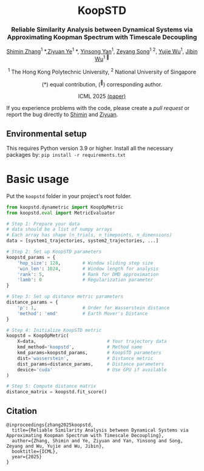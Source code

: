 <div align="center">
<h1>KoopSTD </h1>
<h3>Reliable Similarity Analysis between Dynamical Systems via Approximating Koopman Spectrum with Timescale Decoupling</h3>


[Shimin Zhang](https://github.com/ZhangShimin1)<sup>1</sup> \*,[Ziyuan Ye](https://scholar.google.com/citations?user=CmzVixkAAAAJ)<sup>1</sup> \*, [Yinsong Yan](https://openreview.net/profile?id=~Yinsong_Yan1)<sup>1</sup>, [Zeyang Song](https://scholar.google.com/citations?user=iTf0gegAAAAJ)<sup>1</sup> <sup>2</sup>, [Yujie Wu](https://scholar.google.com/citations?user=-lw0UPkAAAAJ)<sup>1</sup>, [Jibin Wu](https://scholar.google.com/citations?user=QwDyvrgAAAAJ)<sup>1 :email:</sup>

<sup>1</sup>  The Hong Kong Polytechnic University, <sup>2</sup> National University of Singapore

(\*) equal contribution, (<sup>:email:</sup>) corresponding author.

ICML 2025 [(paper)](https://openreview.net/forum?id=29eZ8pWc8E)
</div>

If you experience problems with the code, please create a *pull request* or report the bug directly to [Shimin](mailto:shimin1.zhang@polyu.edu.hk) and [Ziyuan](mailto:ziyuanye9801@gmail.com).

## Environmental setup
This requires Python version 3.9 or higher. Install all the necessary packages by:
`pip install -r requirements.txt`

# Basic usage
Put the `koopstd` folder in your project's root folder.
```python
from koopstd.dynametric import KoopOpMetric
from koopstd.eval import MetricEvaluator

# Step 1: Prepare your data
# data should be a list of numpy arrays
# Each array has shape (n_trials, n_timepoints, n_dimensions)
data = [system1_trajectories, system2_trajectories, ...]

# Step 2: Set up KoopSTD parameters
koopstd_params = {
    'hop_size': 128,        # Window sliding step size
    'win_len': 1024,        # Window length for analysis
    'rank': 5,              # Rank for DMD approximation
    'lamb': 0               # Regularization parameter
}

# Step 3: Set up distance metric parameters
distance_params = {
    'p': 1,                 # Order for Wasserstein distance
    'method': 'emd'         # Earth Mover's Distance
}

# Step 4: Initialize KoopSTD metric
koopstd = KoopOpMetric(
    X=data,                          # Your trajectory data
    kmd_method='koopstd',            # Method name
    kmd_params=koopstd_params,       # KoopSTD parameters
    dist='wasserstein',              # Distance metric
    dist_params=distance_params,     # Distance parameters
    device='cuda'                    # Use GPU if available
)

# Step 5: Compute distance matrix
distance_matrix = koopstd.fit_score()
```

## Citation
```
@inproceedings{zhang2025koopstd,
  title={Reliable Similarity Analysis between Dynamical Systems via Approximating Koopman Spectrum with Timescale Decoupling},
  author={Zhang, Shimin and Ye, Ziyuan and Yan, Yinsong and Song, Zeyang and Wu, Yujie and Wu, Jibin},
  booktitle={ICML},
  year={2025}
}
```
